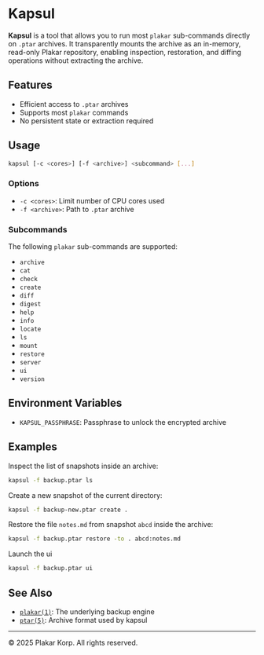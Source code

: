 # Kapsul

**Kapsul** is a tool that allows you to run most `plakar` sub-commands directly on `.ptar` archives. It transparently mounts the archive as an in-memory, read-only Plakar repository, enabling inspection, restoration, and diffing operations without extracting the archive.

## Features

- Efficient access to `.ptar` archives
- Supports most `plakar` commands
- No persistent state or extraction required

## Usage

```sh
kapsul [-c <cores>] [-f <archive>] <subcommand> [...]
```

### Options

- `-c <cores>`: Limit number of CPU cores used
- `-f <archive>`: Path to `.ptar` archive

### Subcommands

The following `plakar` sub-commands are supported:

- `archive`
- `cat`
- `check`
- `create`
- `diff`
- `digest`
- `help`
- `info`
- `locate`
- `ls`
- `mount`
- `restore`
- `server`
- `ui`
- `version`

## Environment Variables

- `KAPSUL_PASSPHRASE`: Passphrase to unlock the encrypted archive

## Examples

Inspect the list of snapshots inside an archive:

```sh
kapsul -f backup.ptar ls
```

Create a new snapshot of the current directory:

```sh
kapsul -f backup-new.ptar create .
```

Restore the file `notes.md` from snapshot `abcd` inside the archive:

```sh
kapsul -f backup.ptar restore -to . abcd:notes.md
```

Launch the ui

```sh
kapsul -f backup.ptar ui
```

## See Also

- [`plakar(1)`](./plakar.1): The underlying backup engine
- [`ptar(5)`](./ptar.5): Archive format used by kapsul

---

© 2025 Plakar Korp. All rights reserved.
